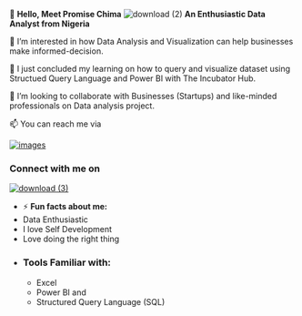 👋 **Hello, Meet Promise Chima**
                                                                                                    ![download (2)](https://github.com/user-attachments/assets/41c1772d-0fcb-47d7-a6e5-896fb370a6b8)
**An Enthusiastic Data Analyst from Nigeria**

👀 I’m interested in how Data Analysis and Visualization can help businesses make informed-decision.
  
🌱 I just concluded my learning on how to query and visualize dataset using Structued Query Language and Power BI with The Incubator Hub.
 
 💞️ I’m looking to collaborate with Businesses (Startups) and like-minded professionals on Data analysis project.
  
 📫 You can reach me via 
 
 [![images](https://github.com/user-attachments/assets/4cede89c-24bc-4138-b0dd-8d1d40261088)](chimapromise123@gmail.com)

  
### Connect with me on

  [![download (3)](https://github.com/user-attachments/assets/0f42bf8d-c1aa-4e10-8186-a5427af78304)](https://www.linkedin.com/in/chima-promise/)




- ⚡ **Fun facts about me:**
- Data Enthusiastic
- I love Self Development
- Love doing the right thing
- 
  ### Tools Familiar with:
  - Excel
  - Power BI and
  - Structured Query Language (SQL)

<!---
Promise-dataanalyst/Promise-dataanalyst is a ✨ special ✨ repository because its `README.md` (this file) appears on your GitHub profile.
You can click the Preview link to take a look at your changes.
--->
